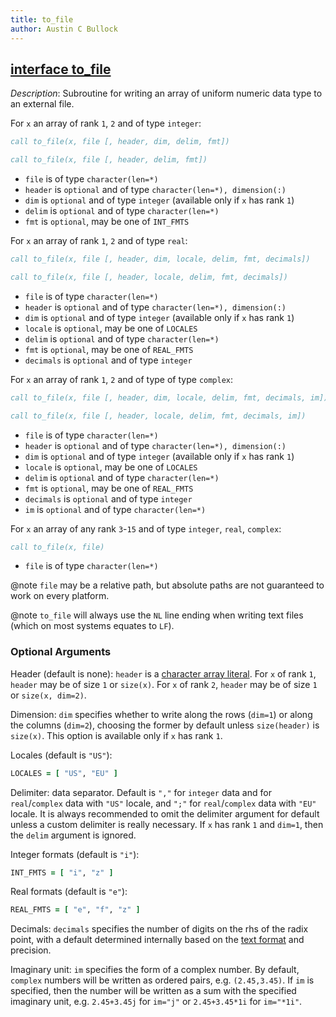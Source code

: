 ```yaml
---
title: to_file
author: Austin C Bullock
---
```


## [interface to_file](../../interface/to_file.html)

*Description*: Subroutine for writing an array of uniform numeric data type to an external file.

For `x` an array of rank `1`, `2` and of type `integer`:

```fortran
call to_file(x, file [, header, dim, delim, fmt])
```

```fortran
call to_file(x, file [, header, delim, fmt])
```

* `file` is of type `character(len=*)`
* `header` is `optional` and of type `character(len=*), dimension(:)`
* `dim` is `optional` and of type `integer` (available only if `x` has rank `1`)
* `delim` is `optional` and of type `character(len=*)`
* `fmt` is `optional`, may be one of `INT_FMTS`

For `x` an array of rank `1`, `2` and of type `real`:

```fortran
call to_file(x, file [, header, dim, locale, delim, fmt, decimals])
```

```fortran
call to_file(x, file [, header, locale, delim, fmt, decimals])
```

* `file` is of type `character(len=*)`
* `header` is `optional` and of type `character(len=*), dimension(:)`
* `dim` is `optional` and of type `integer` (available only if `x` has rank `1`)
* `locale` is `optional`, may be one of `LOCALES`
* `delim` is `optional` and of type `character(len=*)`
* `fmt` is `optional`, may be one of `REAL_FMTS`
* `decimals` is `optional` and of type `integer`

For `x` an array of rank `1`, `2` and of type of type `complex`:

```fortran
call to_file(x, file [, header, dim, locale, delim, fmt, decimals, im])
```

```fortran
call to_file(x, file [, header, locale, delim, fmt, decimals, im])
```

* `file` is of type `character(len=*)`
* `header` is `optional` and of type `character(len=*), dimension(:)`
* `dim` is `optional` and of type `integer` (available only if `x` has rank `1`)
* `locale` is `optional`, may be one of `LOCALES`
* `delim` is `optional` and of type `character(len=*)`
* `fmt` is `optional`, may be one of `REAL_FMTS`
* `decimals` is `optional` and of type `integer`
* `im` is `optional` and of type `character(len=*)`

For `x` an array of any rank `3`-`15` and of type `integer`, `real`, `complex`:

```fortran
call to_file(x, file)
```

* `file` is of type `character(len=*)`

@note `file` may be a relative path, but absolute paths are not guaranteed to work on every platform.

@note `to_file` will always use the `NL` line ending when writing text files (which on most systems equates to `LF`).

### Optional Arguments

Header (default is none): `header` is a [character array literal](../UserInfo/compilers.html). For `x` of rank `1`, `header` may be of size `1` or `size(x)`. For `x` of rank `2`, `header` may be of size `1` or `size(x, dim=2)`.

Dimension: `dim` specifies whether to write along the rows (`dim=1`) or along the columns (`dim=2`), choosing the former by default unless `size(header)` is `size(x)`. This option is available only if `x` has rank `1`.

Locales (default is `"US"`):

```fortran
LOCALES = [ "US", "EU" ]
```

Delimiter: data separator. Default is `","` for `integer` data and for `real`/`complex` data with `"US"` locale, and `";"` for `real`/`complex` data with `"EU"` locale. It is always recommended to omit the delimiter argument for default unless a custom delimiter is really necessary. If `x` has rank `1` and `dim=1`, then the `delim` argument is ignored.

Integer formats (default is `"i"`):

```fortran
INT_FMTS = [ "i", "z" ]
```

Real formats (default is `"e"`):

```fortran
REAL_FMTS = [ "e", "f", "z" ]
```

Decimals: `decimals` specifies the number of digits on the rhs of the radix point, with a default determined internally based on the [text format](../UserInfo/text-fmts.html) and precision.

Imaginary unit: `im` specifies the form of a complex number. By default, `complex` numbers will be written as ordered pairs, e.g. `(2.45,3.45)`. If `im` is specified, then the number will be written as a sum with the specified imaginary unit, e.g. `2.45+3.45j` for `im="j"` or `2.45+3.45*1i` for `im="*1i"`.
